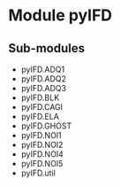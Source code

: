 Module pyIFD
============

Sub-modules
-----------
* pyIFD.ADQ1
* pyIFD.ADQ2
* pyIFD.ADQ3
* pyIFD.BLK
* pyIFD.CAGI
* pyIFD.ELA
* pyIFD.GHOST
* pyIFD.NOI1
* pyIFD.NOI2
* pyIFD.NOI4
* pyIFD.NOI5
* pyIFD.util